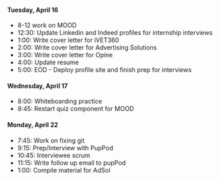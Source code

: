 #### Tuesday, April 16
* 8-12 work on MOOD
* 12:30: Update Linkedin and Indeed profiles for internship interviews
* 1:00: Write cover letter for iVET360
* 2:00: Write cover letter for Advertising Solutions
* 3:00: Write cover letter for Opine
* 4:00: Update resume
* 5:00: EOD - Deploy profile site and finish prep for interviews

#### Wednesday, April 17

* 8:00: Whiteboarding practice
* 8:45: Restart quiz component for MOOD

#### Monday, April 22

* 7:45: Work on fixing git 
* 9:15: Prep/Interview with PupPod
* 10:45: Interviewee scrum 
* 11:15: Write follow up email to pupPod
* 1:00: Compile material for AdSol